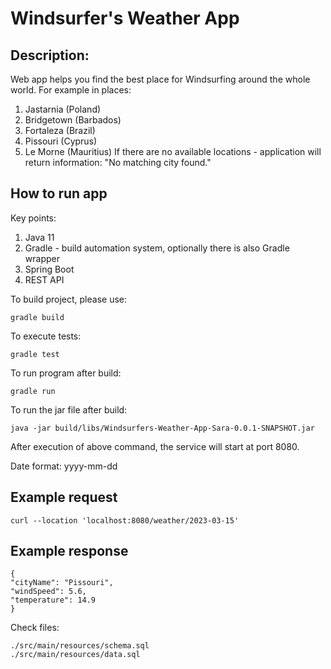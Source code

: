 # Windsurfer's Weather App

## Description:
Web app helps you find the best place for Windsurfing around the whole world. 
For example in places:
1. Jastarnia (Poland)
2. Bridgetown (Barbados)
3. Fortaleza (Brazil)
4. Pissouri (Cyprus)
5. Le Morne (Mauritius)
If there are no available locations - application will return information:
"No matching city found."

## How to run app
Key points:
1. Java 11
2. Gradle - build automation system, optionally there is also Gradle wrapper
3. Spring Boot
4. REST API

To build project, please use:
```
gradle build
```

To execute tests:
```
gradle test
```

To run program after build:
```
gradle run
```
To run the jar file after build:
```
java -jar build/libs/Windsurfers-Weather-App-Sara-0.0.1-SNAPSHOT.jar
```
After execution of above command, the service will start at port 8080.

Date format: yyyy-mm-dd

## Example request
```
curl --location 'localhost:8080/weather/2023-03-15'
```

## Example response
```
{
"cityName": "Pissouri",
"windSpeed": 5.6,
"temperature": 14.9
}
```

Check files:
```
./src/main/resources/schema.sql
./src/main/resources/data.sql
```